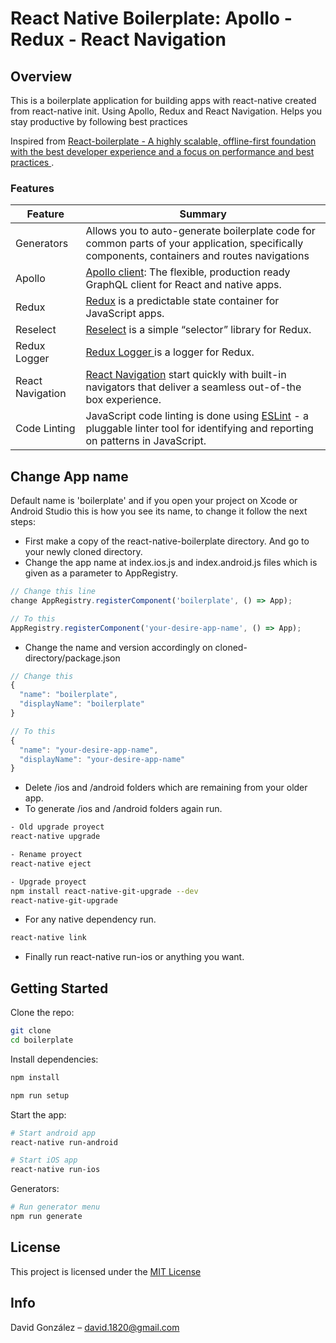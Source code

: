 # React Native Boilerplate: Apollo - Redux - React Navigation

## Overview

This is a boilerplate application for building apps with react-native created from react-native init. Using Apollo, Redux and React Navigation. Helps you stay productive by following best practices

Inspired from [React-boilerplate - A highly scalable, offline-first foundation with the best developer experience and a focus on performance and best practices ](https://github.com/react-boilerplate/react-boilerplate).

### Features

| Feature                                | Summary                                                                                                                                                                                                                                                     |
|----------------------------------------|-------------------------------------------------------------------------------------------------------------------------------------------------------------------------------------------------------------------------------------------------------------|
|  Generators 	 | Allows you to auto-generate boilerplate code for common parts of your application, specifically components, containers and routes navigations  |
| Apollo                  	 	 | [Apollo client](http://dev.apollodata.com/): The flexible, production ready GraphQL client for React and native apps.  |
| Redux                  	 	 | [Redux](https://github.com/reactjs/redux) is a predictable state container for JavaScript apps.  |
| Reselect                  	 	 | [Reselect](https://github.com/reactjs/reselect) is a simple “selector” library for Redux.|
| Redux Logger                 	 	 | [Redux Logger ](https://github.com/evgenyrodionov/redux-logger) is a logger for Redux.  |
| React Navigation                  	 	 | [React Navigation](https://reactnavigation.org/) start quickly with built-in navigators that deliver a seamless out-of-the box experience.  |
| Code Linting               			 | JavaScript code linting is done using [ESLint](http://eslint.org) - a pluggable linter tool for identifying and reporting on patterns in JavaScript.

## Change App name
Default name is 'boilerplate' and if you open your project on Xcode or Android Studio this is how you see its name, to change it follow the next steps:
- First make a copy of the react-native-boilerplate directory. And go to your newly cloned directory.
- Change the app name at index.ios.js and index.android.js files which is given as a parameter to AppRegistry.
```js
// Change this line
change AppRegistry.registerComponent('boilerplate', () => App);

// To this
AppRegistry.registerComponent('your-desire-app-name', () => App);
```
- Change the name and version accordingly on cloned-directory/package.json
```js
// Change this
{
  "name": "boilerplate",
  "displayName": "boilerplate"
}

// To this
{
  "name": "your-desire-app-name",
  "displayName": "your-desire-app-name"
}
```
- Delete /ios and /android folders which are remaining from your older app.
- To generate /ios and /android folders again run.
```sh
- Old upgrade proyect
react-native upgrade

- Rename proyect
react-native eject

- Upgrade proyect
npm install react-native-git-upgrade --dev
react-native-git-upgrade

```
- For any native dependency run.
```sh
react-native link
```
- Finally run react-native run-ios or anything you want.


## Getting Started

Clone the repo:
```sh
git clone
cd boilerplate
```
Install dependencies:
```js
npm install

npm run setup
```

Start the app:
```sh
# Start android app
react-native run-android

# Start iOS app
react-native run-ios
```

Generators:
```sh
# Run generator menu
npm run generate

```

## License
This project is licensed under the [MIT License](#)

## Info

David González – david.1820@gmail.com
